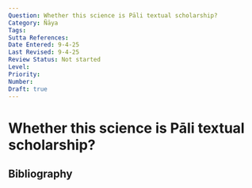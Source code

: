 ```yaml
---
Question: Whether this science is Pāli textual scholarship?
Category: Ñāya
Tags: 
Sutta References: 
Date Entered: 9-4-25
Last Revised: 9-4-25
Review Status: Not started
Level: 
Priority: 
Number: 
Draft: true
---
```


# Whether this science is Pāli textual scholarship?

## Bibliography

<!-- 

Notes:



-->